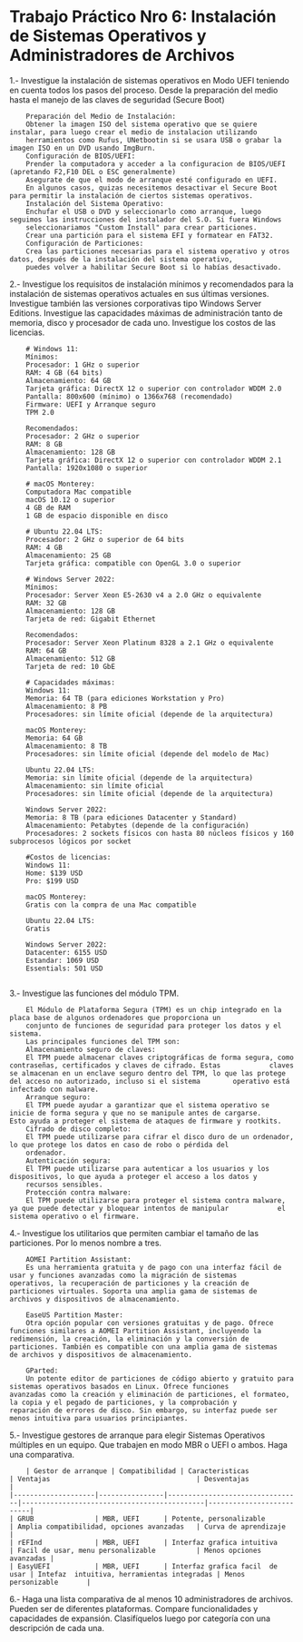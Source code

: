 # Trabajo Práctico Nro 6: Instalación de Sistemas Operativos y Administradores de Archivos
1.- Investigue la instalación de sistemas operativos en Modo UEFI teniendo en cuenta todos los pasos del proceso. Desde la preparación del medio hasta el manejo de las claves de seguridad (Secure Boot)
```
    Preparación del Medio de Instalación:
    Obtener la imagen ISO del sistema operativo que se quiere instalar, para luego crear el medio de instalacion utilizando     
    herramientos como Rufus, UNetbootin si se usara USB o grabar la imagen ISO en un DVD usando ImgBurn.
    Configuración de BIOS/UEFI:
    Prender la computadora y acceder a la configuracion de BIOS/UEFI (apretando F2,F10 DEL o ESC generalmente)
    Asegurate de que el modo de arranque esté configurado en UEFI.
    En algunos casos, quizas necesitemos desactivar el Secure Boot para permitir la instalación de ciertos sistemas operativos.
    Instalación del Sistema Operativo:
    Enchufar el USB o DVD y seleccionarlo como arranque, luego seguimos las instrucciones del instalador del S.O. Si fuera Windows 
    seleccionariamos "Custom Install" para crear particiones. 
    Crear una partición para el sistema EFI y formatear en FAT32.
    Configuración de Particiones:
    Crea las particiones necesarias para el sistema operativo y otros datos, después de la instalación del sistema operativo,     
    puedes volver a habilitar Secure Boot si lo habías desactivado.
``` 
2.- Investigue los requisitos de instalación mínimos y recomendados para la instalación de sistemas operativos actuales en sus 
últimas versiones. Investigue también las versiones corporativas tipo Windows Server Editions. Investigue las capacidades máximas 
de administración tanto de memoria, disco y procesador de cada uno. Investigue los costos de las licencias.
```
    # Windows 11:
    Mínimos:
    Procesador: 1 GHz o superior
    RAM: 4 GB (64 bits)
    Almacenamiento: 64 GB
    Tarjeta gráfica: DirectX 12 o superior con controlador WDDM 2.0
    Pantalla: 800x600 (mínimo) o 1366x768 (recomendado)
    Firmware: UEFI y Arranque seguro
    TPM 2.0

    Recomendados:
    Procesador: 2 GHz o superior
    RAM: 8 GB
    Almacenamiento: 128 GB
    Tarjeta gráfica: DirectX 12 o superior con controlador WDDM 2.1
    Pantalla: 1920x1080 o superior

    # macOS Monterey:
    Computadora Mac compatible
    macOS 10.12 o superior
    4 GB de RAM
    1 GB de espacio disponible en disco

    # Ubuntu 22.04 LTS:
    Procesador: 2 GHz o superior de 64 bits
    RAM: 4 GB
    Almacenamiento: 25 GB
    Tarjeta gráfica: compatible con OpenGL 3.0 o superior

    # Windows Server 2022:
    Mínimos:
    Procesador: Server Xeon E5-2630 v4 a 2.0 GHz o equivalente
    RAM: 32 GB
    Almacenamiento: 128 GB
    Tarjeta de red: Gigabit Ethernet

    Recomendados: 
    Procesador: Server Xeon Platinum 8328 a 2.1 GHz o equivalente
    RAM: 64 GB
    Almacenamiento: 512 GB
    Tarjeta de red: 10 GbE

    # Capacidades máximas:
    Windows 11:
    Memoria: 64 TB (para ediciones Workstation y Pro)
    Almacenamiento: 8 PB
    Procesadores: sin límite oficial (depende de la arquitectura)

    macOS Monterey:
    Memoria: 64 GB
    Almacenamiento: 8 TB
    Procesadores: sin límite oficial (depende del modelo de Mac)

    Ubuntu 22.04 LTS:
    Memoria: sin límite oficial (depende de la arquitectura)
    Almacenamiento: sin límite oficial
    Procesadores: sin límite oficial (depende de la arquitectura)

    Windows Server 2022:
    Memoria: 8 TB (para ediciones Datacenter y Standard)
    Almacenamiento: Petabytes (depende de la configuración)
    Procesadores: 2 sockets físicos con hasta 80 núcleos físicos y 160 subprocesos lógicos por socket

    #Costos de licencias:
    Windows 11:
    Home: $139 USD
    Pro: $199 USD

    macOS Monterey:
    Gratis con la compra de una Mac compatible

    Ubuntu 22.04 LTS:
    Gratis

    Windows Server 2022:
    Datacenter: 6155 USD
    Estandar: 1069 USD
    Essentials: 501 USD
    
``` 
3.- Investigue las funciones del módulo TPM.
```     
    El Módulo de Plataforma Segura (TPM) es un chip integrado en la placa base de algunos ordenadores que proporciona un 
    conjunto de funciones de seguridad para proteger los datos y el sistema.
    Las principales funciones del TPM son:
    Almacenamiento seguro de claves:
    El TPM puede almacenar claves criptográficas de forma segura, como contraseñas, certificados y claves de cifrado. Estas            claves se almacenan en un enclave seguro dentro del TPM, lo que las protege del acceso no autorizado, incluso si el sistema        operativo está infectado con malware.
    Arranque seguro:
    El TPM puede ayudar a garantizar que el sistema operativo se inicie de forma segura y que no se manipule antes de cargarse.        Esto ayuda a proteger el sistema de ataques de firmware y rootkits.
    Cifrado de disco completo:
    El TPM puede utilizarse para cifrar el disco duro de un ordenador, lo que protege los datos en caso de robo o pérdida del     
    ordenador.
    Autenticación segura:
    El TPM puede utilizarse para autenticar a los usuarios y los dispositivos, lo que ayuda a proteger el acceso a los datos y     
    recursos sensibles.
    Protección contra malware:
    El TPM puede utilizarse para proteger el sistema contra malware, ya que puede detectar y bloquear intentos de manipular            el sistema operativo o el firmware.
``` 
4.- Investigue los utilitarios que permiten cambiar el tamaño de las particiones. Por lo menos nombre a tres.
``` 
    AOMEI Partition Assistant:
    Es una herramienta gratuita y de pago con una interfaz fácil de usar y funciones avanzadas como la migración de sistemas           operativos, la recuperación de particiones y la creación de particiones virtuales. Soporta una amplia gama de sistemas de          archivos y dispositivos de almacenamiento.
    
    EaseUS Partition Master:
    Otra opción popular con versiones gratuitas y de pago. Ofrece funciones similares a AOMEI Partition Assistant, incluyendo la       redimensión, la creación, la eliminación y la conversión de particiones. También es compatible con una amplia gama de sistemas     de archivos y dispositivos de almacenamiento.

    GParted:
    Un potente editor de particiones de código abierto y gratuito para sistemas operativos basados en Linux. Ofrece funciones          avanzadas como la creación y eliminación de particiones, el formateo, la copia y el pegado de particiones, y la comprobación y     reparación de errores de disco. Sin embargo, su interfaz puede ser menos intuitiva para usuarios principiantes.
``` 
5.- Investigue gestores de arranque para elegir Sistemas Operativos múltiples en un equipo. Que trabajen en modo MBR o UEFI o ambos. Haga una comparativa.
```    
    | Gestor de arranque | Compatibilidad | Caracteristicas                 | Ventajas                                    | Desventajas              |
|--------------------|----------------|---------------------------------|---------------------------------------------|--------------------------|
| GRUB               | MBR, UEFI      | Potente, personalizable         | Amplia compatibilidad, opciones avanzadas   | Curva de aprendizaje     |
| rEFInd             | MBR, UEFI      | Interfaz grafica intuitiva      | Facil de usar, menu personalizable          | Menos opciones avanzadas |
| EasyUEFI           | MBR, UEFI      | Interfaz grafica facil  de usar | Intefaz  intuitiva, herramientas integradas | Menos personizable       |
``` 
6.- Haga una lista comparativa de al menos 10 administradores de archivos. Pueden ser de diferentes plataformas. Compare 
funcionalidades y capacidades de expansión. Clasifíquelos luego por categoría con una descripción de cada una.
```

``` 
